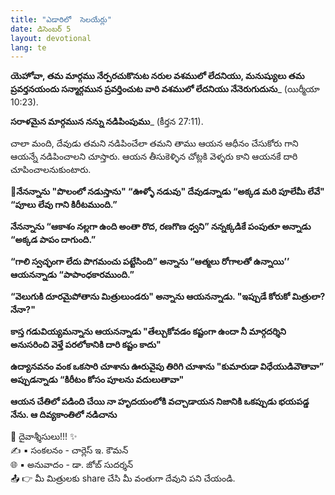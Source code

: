 ```yaml
---
title: "ఎడారిలో  సెలయేర్లు"
date: డిసెంబర్ 5
layout: devotional
lang: te
---
```


**యెహోవా, తమ మార్గము నేర్పరచుకొనుట నరుల వశములో లేదనియు, మనుష్యులు తమ ప్రవర్తనయందు సన్మార్గమున ప్రవర్తించుట వారి వశములో లేదనియు నేనెరుగుదును**_ (యిర్మీయా 10:23). 

**సరాళమైన మార్గమున నన్ను నడిపింపుము**_ (కీర్తన 27:11).

చాలా మంది, దేవుడు తమని నడిపించేలా తమని తాము ఆయన ఆధీనం చేసుకోరు గాని ఆయన్నే నడిపించాలని చూస్తారు. ఆయన తీసుకెళ్ళిన చోట్లకి వెళ్ళరు కాని ఆయనకే దారి చూపించాలనుకుంటారు.

**📖నేనన్నాను "పొలంలో నడుస్తాను" “ఊళ్ళో నడువు" దేవుడన్నాడు “అక్కడ మరి పూలేమీ లేవే" “పూలు లేవు గాని కిరీటముంది.”**

**నేనన్నాను “ఆకాశం నల్లగా ఉంది అంతా రొద, రణగొణ ధ్వని” నన్నక్కడికే పంపుతూ అన్నాడు “అక్కడ పాపం దాగుంది.”**

**“గాలి స్వచ్ఛంగా లేదు పొగమంచు పట్టేసింది” అన్నాను “ఆత్మలు రోగాలతో ఉన్నాయి’’ ఆయనన్నాడు “పాపాంధకారముంది.”**

**“వెలుగుకి దూరమైపోతాను మిత్రులుండరు" అన్నాను ఆయనన్నాడు. "ఇప్పుడే కోరుకో మిత్రులా? నేనా?"**

**కాస్త గడువియ్యమన్నాను ఆయనన్నాడు "తేల్చుకోవడం కష్టంగా ఉందా నీ మార్గదర్శిని అనుసరించి వెళ్తే పరలోకానికి దారి కష్టం కాదు"**

**ఉద్యానవనం వంక ఒకసారి చూశాను ఊరువైపు తిరిగి చూశాను "కుమారుడా విధేయుడివౌతావా” అప్పుడన్నాడు “కిరీటం కోసం పూలను వదులుతావా"**

**ఆయన చేతిలో పడింది చేయి నా హృదయంలోకి వచ్చాడాయన నిజానికి ఒకప్పుడు భయపడ్డ నేను. ఆ దివ్యకాంతిలో నడిచాను**


<div class="blessing">🙏 <span class="bless-text">దైవాశ్శీసులు!!!</span> ✨</div>

<div class="credit">✍️ <span class="credit-text">▪ సంకలనం - చార్లెస్ ఇ. కౌమన్</span></div>
<div class="credit">🌐 <span class="credit-text">▪ అనువాదం - డా. జోబ్ సుదర్శన్</span></div>


<div class="share">📤 👉 <span class="share-text">మీ మిత్రులకు share చేసి మీ వంతుగా దేవుని పని చేయండి.</span></div>
